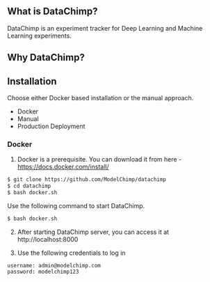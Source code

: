 
## What is DataChimp?
DataChimp is an experiment tracker for Deep Learning and Machine Learning experiments.


## Why DataChimp?


## Installation
Choose either Docker based installation or the manual approach.

- Docker
- Manual
- Production Deployment

### Docker
1. Docker is a prerequisite. You can download it from here - https://docs.docker.com/install/

```sh
$ git clone https://github.com/ModelChimp/datachimp
$ cd datachimp
$ bash docker.sh
```

Use the following command to start DataChimp.

```sh
$ bash docker.sh
```

2. After starting DataChimp server, you can access it at http://localhost:8000

3. Use the following credentials to log in

```
username: admin@modelchimp.com
password: modelchimp123
```
